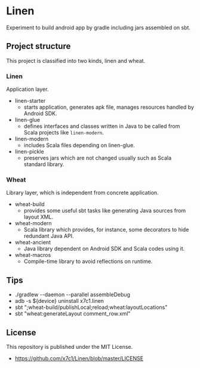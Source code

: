# Linen
Experiment to build android app by gradle including jars assembled on sbt.

## Project structure

This project is classified into two kinds, linen and wheat.

### Linen

Application layer.

 * linen-starter
   * starts application, generates apk file, manages resources handled by Android SDK.
 * linen-glue
   * defines interfaces and classes written in Java to be called from Scala projects like `linen-modern`.
 * linen-modern
   * includes Scala files depending on linen-glue.
 * linen-pickle
   * preserves jars which are not changed usually such as Scala standard library.

### Wheat

Library layer, which is independent from concrete application.

 * wheat-build
   * provides some useful sbt tasks like generating Java sources from layout XML.
 * wheat-modern
   * Scala library which provides, for instance, some decorators to hide redundant Java API.
 * wheat-ancient
   * Java library dependent on Android SDK and Scala codes using it.
 * wheat-macros
   * Compile-time library to avoid reflections on runtime.

## Tips

* ./gradlew --daemon --parallel assembleDebug
* adb -s ${device} uninstall x7c1.linen
* sbt ";wheat-build/publishLocal;reload;wheat:layoutLocations"
* sbt "wheat:generateLayout comment_row.xml"

## License

This repository is published under the MIT License.

 * https://github.com/x7c1/Linen/blob/master/LICENSE
